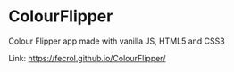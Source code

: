 # ColourFlipper
Colour Flipper app made with vanilla JS, HTML5 and CSS3

Link: https://fecrol.github.io/ColourFlipper/
